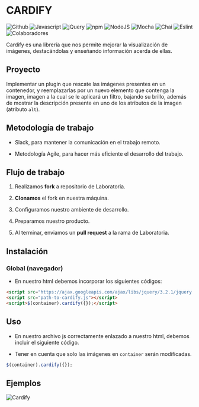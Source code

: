 # CARDIFY

![Github](https://img.shields.io/badge/github-inc-008080.svg?colorA=008080)
![Javascript](https://img.shields.io/badge/javascript-ecma-green.svg)
![jQuery](https://img.shields.io/badge/jquery-v3.3.1-yellowgreen.svg)
![npm](https://img.shields.io/badge/npm-v5.5.1-yellow.svg)
![NodeJS](https://img.shields.io/badge/nodejs-v8.9.0-orange.svg)
![Mocha](https://img.shields.io/badge/mocha-v5.0.0-red.svg)
![Chai](https://img.shields.io/badge/chai-v4.1.2-ff69b4.svg)
![Eslint](https://img.shields.io/badge/eslint-v4.15.0-blue.svg)
![Colaboradores](https://img.shields.io/badge/contributors-2-380B61.svg)



Cardify es una librería que nos permite mejorar la visualización de imágenes, destacándolas y enseñando información acerda de ellas.

## Proyecto

Implementar un plugin que rescate las imágenes presentes en un contenedor, y reemplazarlas por un nuevo elemento que contenga la imagen, imagen a la cual se le aplicará un filtro, bajando su brillo, además de mostrar la descripción presente en uno de los atributos de la imagen (atributo `alt`).

## Metodología de trabajo

- Slack, para mantener la comunicación en el trabajo remoto.

- Metodología Agile, para hacer más eficiente el desarrollo del trabajo.

## Flujo de trabajo

1. Realizamos **fork** a repositorio de Laboratoria.

2. **Clonamos** el fork en nuestra máquina. 

3. Configuramos nuestro ambiente de desarrollo.

4. Preparamos nuestro producto.

5. Al terminar, enviamos un **pull request** a la rama de Laboratoria.


## Instalación

### Global (navegador)

- En nuestro html debemos incorporar los siguientes códigos:
```html
<script src="https://ajax.googleapis.com/ajax/libs/jquery/3.2.1/jquery.min.js"></script>
<script src="path-to-cardify.js"></script>
<script>$(container).cardify({});</script>
```

## Uso

- En nuestro archivo js correctamente enlazado a nuestro html, debemos incluir el siguiente código.

- Tener en cuenta que solo las imágenes en `container` serán modificadas. 

```js
$(container).cardify({});
```

## Ejemplos

![Cardify](https://78.media.tumblr.com/46426e4a9dec57138c7763a03bde8a27/tumblr_p2xpdkJcae1qdxt9to1_540.png)


